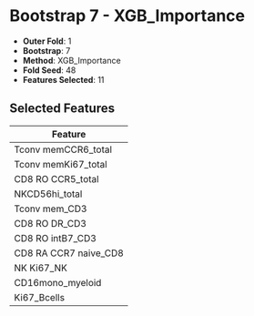 # Bootstrap 7 - XGB_Importance

- **Outer Fold**: 1
- **Bootstrap**: 7
- **Method**: XGB_Importance
- **Fold Seed**: 48
- **Features Selected**: 11

## Selected Features

| Feature |
|---------|
| Tconv memCCR6_total |
| Tconv memKi67_total |
| CD8 RO CCR5_total |
| NKCD56hi_total |
| Tconv mem_CD3 |
| CD8 RO DR_CD3 |
| CD8 RO intB7_CD3 |
| CD8 RA CCR7 naive_CD8 |
| NK Ki67_NK |
| CD16mono_myeloid |
| Ki67_Bcells |
